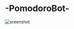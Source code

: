 # -PomodoroBot-

![sreenshot](https://drive.google.com/file/d/1rZ7mONqBTIUYrs8Nfw3IqvBDa43VW77x/view?usp=sharing)
